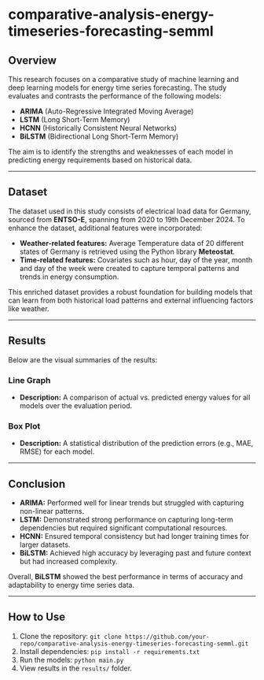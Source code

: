 # comparative-analysis-energy-timeseries-forecasting-semml

## Overview

This research focuses on a comparative study of machine learning and deep learning models for energy time series forecasting. The study evaluates and contrasts the performance of the following models:

- **ARIMA** (Auto-Regressive Integrated Moving Average)
- **LSTM** (Long Short-Term Memory)
- **HCNN** (Historically Consistent Neural Networks)
- **BiLSTM** (Bidirectional Long Short-Term Memory)

The aim is to identify the strengths and weaknesses of each model in predicting energy requirements based on historical data.

---

## Dataset

The dataset used in this study consists of electrical load data for Germany, sourced from **ENTSO-E**, spanning from 2020 to 19th December 2024. To enhance the dataset, additional features were incorporated:

- **Weather-related features:** Average Temperature data of 20 different states of Germany is retrieved using the Python library **Meteostat**.
- **Time-related features:** Covariates such as hour, day of the year, month and day of the week were created to capture temporal patterns and trends in energy consumption.

This enriched dataset provides a robust foundation for building models that can learn from both historical load patterns and external influencing factors like weather.

---

## Results

Below are the visual summaries of the results:

### Line Graph


- **Description:** A comparison of actual vs. predicted energy values for all models over the evaluation period.

### Box Plot

- **Description:** A statistical distribution of the prediction errors (e.g., MAE, RMSE) for each model.




---

## Conclusion

- **ARIMA:** Performed well for linear trends but struggled with capturing non-linear patterns.
- **LSTM:** Demonstrated strong performance on capturing long-term dependencies but required significant computational resources.
- **HCNN:** Ensured temporal consistency but had longer training times for larger datasets.
- **BiLSTM:** Achieved high accuracy by leveraging past and future context but had increased complexity.

Overall, **BiLSTM** showed the best performance in terms of accuracy and adaptability to energy time series data.

---

## How to Use

1. Clone the repository: `git clone https://github.com/your-repo/comparative-analysis-energy-timeseries-forecasting-semml.git`
2. Install dependencies: `pip install -r requirements.txt`
3. Run the models: `python main.py`
4. View results in the `results/` folder.

